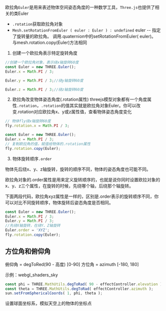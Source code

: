 欧拉角`Euler`是用来表述物体空间姿态角度的一种数学工具，`Three.js`也提供了相关的类Euler



- `.rotation`获取欧拉角对象
- `Mesh.setRotationFromEuler ( euler : Euler ) : undefined`
euler -- 指定了旋转量的欧拉角。
调用.quaternion中的setRotationFromEuler( euler)。
与mesh.rotation.copy(Euler)方法相同


1. 创建一个欧拉角表示特定旋转角度
```js
//创建一个欧拉角对象，表示绕x轴旋转60度
const Euler = new THREE.Euler();
Euler.x = Math.PI / 3;

Euler.y = Math.PI / 3;//绕y轴旋转60度

Euler.z = Math.PI / 3;//绕z轴旋转60度

```

2. 欧拉角改变物体姿态角度(.rotation属性)
threejs模型对象都有一个角度属性`.rotation`，`.rotation`的值其实就是欧拉角对象Euler。你可以改变.rotation对应欧拉角x、y或z属性值，查看物体姿态角度变化

```js
// 物体fly绕x轴旋转60度
fly.rotation.x = Math.PI / 3;

const Euler = new THREE.Euler();
Euler.x = Math.PI / 3;
// 复制欧拉角的值，赋值给物体的.rotation属性
fly.rotation.copy(Euler);

```

3. 物体旋转顺序`.order`

物体先后绕x、y、z轴旋转，旋转的顺序不同，物体的姿态角度也可能不同。

欧拉角对象的.order属性是用来定义旋转顺序的，也就是说你同时设置欧拉对象的x、y、z三个属性，在旋转的时候，先绕哪个轴，后绕那个轴旋转。

下面两段代码，欧拉角xyz属性是一样的，区别是.order表示的旋转顺序不同，你可以对比不同旋转顺序，物体旋转后姿态角度是否相同。

```js
const Euler = new THREE.Euler();
Euler.x = Math.PI / 3;
Euler.y = Math.PI / 3;
//先绕X轴旋转，在绕Y、Z轴旋转
Euler.order = 'XYZ';
fly.rotation.copy(Euler);
```

## 方位角和俯仰角
俯仰角 = degToRed(90 - 高度) [0-90]
方位角 = azimuth [-180, 180]

示例：webgl_shaders_sky
```js
const phi = THREE.MathUtils.degToRad( 90 - effectController.elevation );
const theta = THREE.MathUtils.degToRad( effectController.azimuth );
sun.setFromSphericalCoords( 1, phi, theta );
```
设置球面坐标系，模拟天空上的物体的坐标点